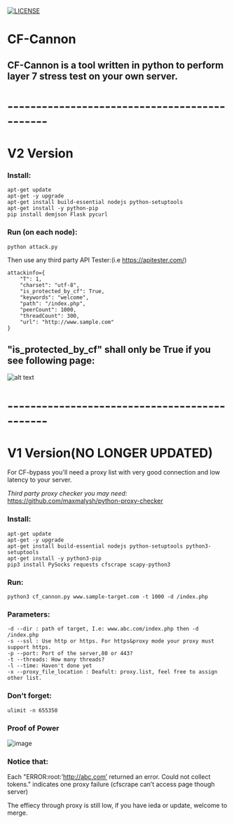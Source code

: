 [![LICENSE](https://img.shields.io/badge/license-Anti%20996-blue.svg)](https://github.com/996icu/996.ICU/blob/master/LICENSE)
# CF-Cannon
## CF-Cannon is a tool written in python to perform layer 7 stress test on your own server.
# ---------------------------------------------
# V2 Version
### Install:
```
apt-get update
apt-get -y upgrade
apt-get install build-essential nodejs python-setuptools
apt-get install -y python-pip
pip install demjson Flask pycurl 
```

### Run (on each node):
```
python attack.py
```
Then use any third party API Tester:(i.e https://apitester.com/)
```
attackinfo={
	"T": 1,
	"charset": "utf-8",
	"is_protected_by_cf": True,
	"keywords": "welcome",
	"path": "/index.php",
	"peerCount": 1000,
	"threadCount": 300,
	"url": "http://www.sample.com"
}
```
## "is_protected_by_cf" shall only be True if you see following page:
![alt text](https://www.a2hosting.com/images/uploads/knowledgebase_images/kb-cloudflare-under-attack-interstitial-page.png)
# ---------------------------------------------

# V1 Version(NO LONGER UPDATED)

For CF-bypass you'll need a proxy list with very good connection and low latency to your server.

*Third party proxy checker you may need:*
https://github.com/maxmalysh/python-proxy-checker

### Install:
```
apt-get update
apt-get -y upgrade
apt-get install build-essential nodejs python-setuptools python3-setuptools
apt-get install -y python3-pip
pip3 install PySocks requests cfscrape scapy-python3
```

### Run:
```
python3 cf_cannon.py www.sample-target.com -t 1000 -d /index.php
```

### Parameters:
```
-d --dir : path of target, I.e: www.abc.com/index.php then -d /index.php
-s --ssl : Use http or https. For https&proxy mode your proxy must support https.
-p --port: Port of the server,80 or 443?
-t --threads: How many threads?
-l --time: Haven't done yet
-x --proxy_file_location : Deafult: proxy.list, feel free to assign other list.
```
### Don't forget:
```
ulimit -n 655350
```
### Proof of Power
![image](https://levyhsu.com/wp-content/uploads/2018/10/webwxgetmsgimg.jpeg)

### Notice that:
Each "ERROR:root:’http://abc.com’ returned an error. Could not collect tokens." indicates one proxy failure (cfscrape can’t access page though server)

The effiecy through proxy is still low, if you have ieda or update, welcome to merge.
